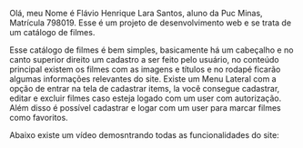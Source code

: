 Olá, meu Nome é Flávio Henrique Lara Santos, aluno da Puc Minas, Matrícula 798019. Esse é um projeto de desenvolvimento web e se trata de um catálogo de filmes.

Esse catálogo de filmes é bem simples, basicamente há um cabeçalho e no canto superior direito um cadastro a ser feito pelo usuário, no conteúdo principal existem os filmes com as imagens e títulos e no rodapé ficarão algumas informações relevantes do site. Existe um Menu Lateral com a opção de entrar na tela de cadastrar items, la você consegue cadastrar, editar e excluir filmes caso esteja logado com um user com autorização.
Além disso é possível cadastrar e logar com um user para marcar filmes como favoritos.

Abaixo existe um vídeo demosntrando todas as funcionalidades do site:



